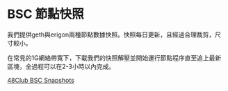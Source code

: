 # BSC 節點快照

我們提供geth與erigon兩種節點數據快照。快照每日更新，且經過合理裁剪，尺寸較小。

在常見的1G網絡帶寬下，下載我們的快照解壓並開始運行節點程序直至追上最新區塊，全過程可以在2-3小時以內完成。

[48Club BSC Snapshots](https://github.com/48Club/bsc-snapshots)
